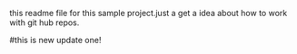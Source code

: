this readme file for this sample project.just a get a idea about how to work with git hub repos.

#this is new update one!